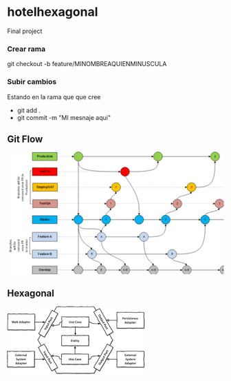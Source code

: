 # hotelhexagonal
Final project



### Crear rama
git checkout -b feature/MINOMBREAQUIENMINUSCULA

### Subir cambios 

Estando en la rama que que cree

* git add .
* git commit -m "MI mesnaje aqui"


## Git Flow

<img src="gitfloww.jpeg" />


## Hexagonal

<img src="hexagonal.png" />
